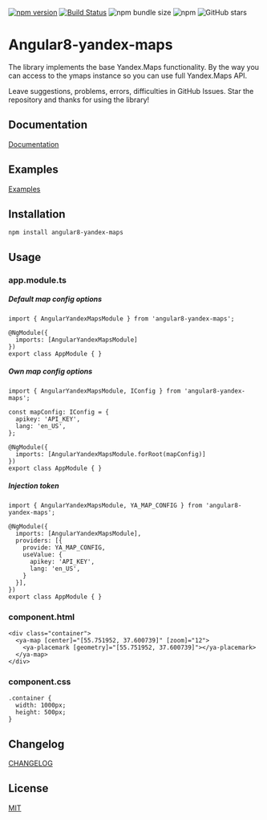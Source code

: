 [![npm version](https://badge.fury.io/js/angular8-yandex-maps.svg)](https://badge.fury.io/js/angular8-yandex-maps) [![Build Status](https://travis-ci.org/ddubrava/angular8-yandex-maps.svg?branch=master)](https://travis-ci.org/ddubrava/angular8-yandex-maps) ![npm bundle size](https://img.shields.io/bundlephobia/min/angular8-yandex-maps) ![npm](https://img.shields.io/npm/dm/angular8-yandex-maps) ![GitHub stars](https://img.shields.io/github/stars/ddubrava/angular8-yandex-maps?style=social)

# Angular8-yandex-maps
The library implements the base Yandex.Maps functionality. By the way you can access to the ymaps instance so you can use full Yandex.Maps API.

Leave suggestions, problems, errors, difficulties in GitHub Issues. Star the repository and thanks for using the library!

## Documentation
[Documentation](https://ddubrava.github.io/angular8-yandex-maps/)

## Examples
[Examples](https://ddubrava.github.io/angular8-yandex-maps/#/examples)

## Installation
```
npm install angular8-yandex-maps
```

## Usage
### app.module.ts
##### Default map config options
```
import { AngularYandexMapsModule } from 'angular8-yandex-maps';

@NgModule({
  imports: [AngularYandexMapsModule]
})
export class AppModule { }
```

##### Own map config options
```
import { AngularYandexMapsModule, IConfig } from 'angular8-yandex-maps';

const mapConfig: IConfig = {
  apikey: 'API_KEY',
  lang: 'en_US',
};

@NgModule({
  imports: [AngularYandexMapsModule.forRoot(mapConfig)]
})
export class AppModule { }
```

##### Injection token
```
import { AngularYandexMapsModule, YA_MAP_CONFIG } from 'angular8-yandex-maps';

@NgModule({
  imports: [AngularYandexMapsModule],
  providers: [{
    provide: YA_MAP_CONFIG,
    useValue: {
      apikey: 'API_KEY',
      lang: 'en_US',
    }
  }],
})
export class AppModule { }
```

### component.html
```
<div class="container">
  <ya-map [center]="[55.751952, 37.600739]" [zoom]="12">
    <ya-placemark [geometry]="[55.751952, 37.600739]"></ya-placemark>
  </ya-map>
</div>
```

### component.css
```
.container {
  width: 1000px;
  height: 500px;
}
```

## Changelog
[CHANGELOG](https://github.com/ddubrava/angular8-yandex-maps/blob/develop/CHANGELOG.md)

## License
[MIT](https://github.com/ddubrava/angular8-yandex-maps/blob/develop/LICENSE.md)
